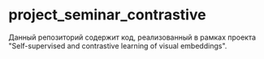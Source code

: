 # project_seminar_contrastive
Данный репозиторий содержит код, реализованный в рамках проекта "Self-supervised and contrastive learning of visual embeddings".
